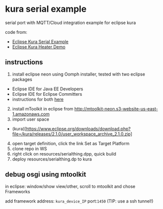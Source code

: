 # kura serial example

serial port with MQTT/Cloud integration example for eclipse kura

code from: 
  * [Eclipse Kura Serial Example](https://eclipse.github.io/kura/doc/serial-example.html)
  * [Eclipse Kura Heater Demo](https://github.com/eclipse/kura/tree/develop/kura/examples/org.eclipse.kura.demo.heater)


## instructions

1. install eclipse neon using Oomph installer, tested with two eclipse packages
  * Eclipse IDE for Java EE Developers
  * Eclipse IDE for Eclipse Committers
  * instructions for both [here](https://eclipse.github.io/kura/doc/kura-setup.html)
2. install mToolkit in eclipse from http://mtoolkit-neon.s3-website-us-east-1.amazonaws.com
3. import user space 
  * (kura)[https://www.eclipse.org/downloads/download.php?file=/kura/releases/2.1.0/user_workspace_archive_2.1.0.zip]
4. open target definition, click the link Set as Target Platform
5. clone repo in WS
6. right click on resources/serialthing.dpp, quick build
7. deploy resources/serialthing.dp to kura

## debug osgi using mtoolkit

in eclipse: window/show view/other, scroll to mtoolkit and chose Frameworks

add framework address: ``kura_device_IP`` port:``1450`` (TIP: use a ssh tunnel!)


